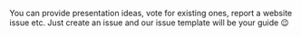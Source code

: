 You can provide presentation ideas, vote for existing ones, report a website issue etc. Just create an issue and our issue template will be your guide :wink:
